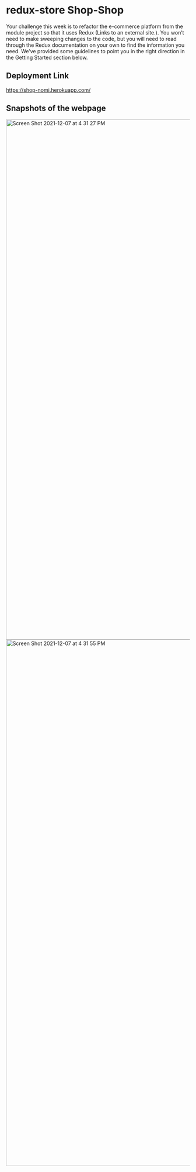 # redux-store Shop-Shop

Your challenge this week is to refactor the e-commerce platform from the module project so that it uses Redux (Links to an external site.). You won’t need to make sweeping changes to the code, but you will need to read through the Redux documentation on your own to find the information you need. We’ve provided some guidelines to point you in the right direction in the Getting Started section below.

## Deployment Link
https://shop-nomi.herokuapp.com/

## Snapshots of the webpage

<img width="1423" alt="Screen Shot 2021-12-07 at 4 31 27 PM" src="https://user-images.githubusercontent.com/84481118/145109275-d34e9355-642f-4855-b82f-e1a2e167b662.png">
<img width="1440" alt="Screen Shot 2021-12-07 at 4 31 55 PM" src="https://user-images.githubusercontent.com/84481118/145109286-85a79ee1-0427-45ec-af87-b3485ef9ea2c.png">
